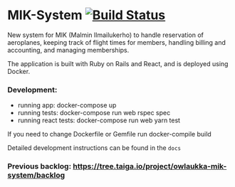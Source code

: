# MIK-System [![Build Status](https://www.travis-ci.org/MIK-dev-team/MIK-System.svg?branch=master)](https://www.travis-ci.org/Owlaukka/MIK-System)

New system for MIK (Malmin Ilmailukerho) to handle reservation of
aeroplanes, keeping track of flight times for members, handling 
billing and accounting, and managing memberships.

The application is built with Ruby on Rails and React, and is
deployed using Docker.

### Development:
* running app: docker-compose up
* running tests: docker-compose run web rspec spec
* running react tests: docker-compose run web yarn test

If you need to change Dockerfile or Gemfile run docker-compile build

Detailed development instructions can be found in the ```docs```

### Previous backlog: https://tree.taiga.io/project/owlaukka-mik-system/backlog
